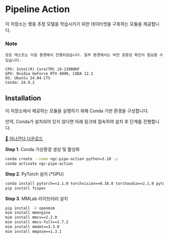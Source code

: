# Pipeline Action

이 저장소는 행동 추정 모델을 학습시키기 위한 데이터셋을 구축하는 모듈을 제공합니다.

### Note

    모든 테스트는 다음 환경에서 진행되었습니다. 일부 환경에서는 버전 호환성 확인이 필요할 수 있습니다.

    CPU: Intel(R) Core(TM) i9-13900KF
    GPU: Nvidia GeForce RTX 4090, CUDA 12.1
    OS: Ubuntu 24.04 LTS
    Conda: 24.9.2

## Installation

이 저장소에서 제공하는 모듈을 실행하기 위해 Conda 기반 환경을 구성합니다.

만약, Conda가 설치되어 있지 않다면 아래 링크에 접속하여 설치 후 단계를 진행합니다.

[🔗 아나콘다 다운로드](https://www.anaconda.com/download/success)

**Step 1**. Conda 가상환경 생성 및 활성화

```bash
conda create --name ngc-pipe-action python=3.10 -y
conda activate ngc-pipe-action
```

**Step 2**. PyTorch 설치 (\*GPU)

```bash
conda install pytorch==2.1.0 torchvision==0.16.0 torchaudio==2.1.0 pytorch-cuda=12.1 -c pytorch -c nvidia -y
pip install fsspec
```

**Step 3**. MMLab 라이브러리 설치

```bash
pip install -U openmim
mim install mmengine
mim install mmcv==2.2.0
mim install mmcv-full==1.7.2
mim install mmdet==3.3.0
mim install mmpose==1.3.1
```
